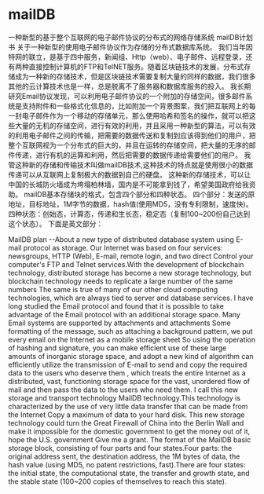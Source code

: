 # mailDB
一种新型的基于整个互联网的电子邮件协议的分布式的网络存储系统
mailDB计划书
关于一种新型的使用电子邮件协议作为存储的分布式数据库系统。
我们当年因特网的联立，是基于四中服务，新闻组、Http（web）、电子邮件、远程登录，还有两种直接控制计算机的FTP和TelNET服务。随着区块链技术的发展，分布式存储成为一种新的存储技术，但是区块链技术需要复制大量的同样的数据，我们很多其他的云计算技术也是一样，总是脱离不了服务器和数据库服务的投入。
我长期研究Email协议发现，可以利用电子邮件协议的一个附加的存储空间，很多邮件系统是支持附件和一些格式化信息的，比如附加一个背景图案，我们把互联网上的每一封电子邮件作为一个移动的存储单元，那么使用哈希和签名的操作，就可以把这些大量的无机的存储空间，进行有效的利用，并且采用一种新型的算法，可以有效的利用电子邮件之间的传输，把需要的数据传送和复制到应该得到他们的用户，把整个互联网视为一个分布式的巨大的，并且在运转的存储空间，把大量的无序的邮件传递，进行有机的运算和利用，然后把需要的数据传递给需要他们的用户。
我管这种新的存储和传输技术叫做mailDB技术,这种技术的特点就是使用很小的数据传递可以从互联网上复制极大的数据到自己的硬盘。
这种新的存储技术，可以让中国的长城防火墙成为垮塌柏林墙，国内是不可能拿到钱了，希望美国政府给我资助。
mailDB基本存储块的格式，包含四个部分和四种状态。
四个部分：发送的原地址，目标地址，1M字节的数据，hash值(使用MD5，没有专利限制，速度快)。
四种状态：创始态，计算态，传递和生长态，稳定态（复制100~200份自己达到这个状态）。
下面是英文部分：

MailDB plan
--About a new type of distributed database system using E-mail protocol as storage.
Our Internet was based on four services: newsgroups, HTTP (Web), E-mail,
remote login, and two direct Control your computer's FTP and Telnet services.With the development of blockchain technology, distributed storage has become a new storage technology, but blockchain technology needs to replicate a large number
of the same numbers The same is true of many of our other cloud computing technologies, which are always tied to server and database services.
I have long studied the Email protocol and found that it is possible to take
advantage of the Email protocol with an additional storage space. Many Email
systems are supported by attachments and attachments Some formatting of the
message, such as attaching a background pattern, we put every email on the
Internet as a mobile storage sheet So using the operation of hashing and signature,
you can make efficient use of these large amounts of inorganic storage space, and
adopt a new kind of algorithm can efficiently utilize the transmission of E-mail to
send and copy the required data to the users who deserve them , which treats the
entire Internet as a distributed, vast, functioning storage space for the vast,
unordered flow of mail and then pass the data to the users who need them.
I call this new storage and transport technology MailDB technology.This
technology is characterized by the use of very little data transfer that can be made
from the Internet Copy a maximum of data to your hard disk.
This new storage technology could turn the Great Firewall of China into the Berlin
Wall and make it impossible for the domestic government to get the money out of it,
hope the U.S. government Give me a grant.
The format of the MailDB basic storage block, consisting of four parts and four
states.Four parts: the original address sent, the destination address, the 1M bytes of data,
the hash value (using MD5, no patent restrictions, fast).There are four states: the initial state, the computational state, the transfer and growth state, and the stable state (100~200 copies of themselves to reach this state).
